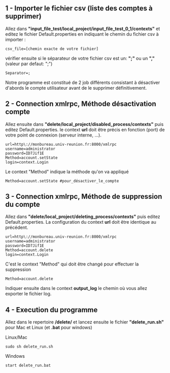 
## 1 - Importer le fichier csv (liste des comptes à supprimer)
Allez dans **"input_file_test/local_project/input_file_test_0_1/contexts"** et editez le fichier Default.properties en indiquant le chemin du fichier csv à importer : 
```{}
csv_file=[chemin exacte de votre fichier]
```
vérifier ensuite si le séparateur de votre fichier csv est un:  **";"** ou un **","** (valeur par defaut: ";")
```
Separator=;
```

Notre programme est constitué de 2 job différents consistant à désactiver d'abords le compte utilisateur avant de le supprimer définitivement.

## 2 - Connection xmlrpc, Méthode désactivation compte
Allez ensuite dans **"delete/local_project/disabled_process/contexts"** puis editez Default.properties.
le context **url** doit être précis en fonction (port) de votre point de connexion (serveur interne, ...). 


```
url=http\://monbureau.univ-reunion.fr:8000/xmlrpc
username=administrator
password=ID7Jif1E
Method=account.setState
login=context.Login
```

Le context "Method" indique la méthode qu'on va appliqué 
```
Method=account.setState #pour_désactiver_le_compte
```

## 3 - Connection xmlrpc, Méthode de suppression du compte

Allez  dans **"delete/local_project/deleting_process/contexts"** puis editez Default.properties.
La configuration du context **url** doit être identique au précédent.


```
url=http\://monbureau.univ-reunion.fr:8000/xmlrpc
username=administrator
password=ID7Jif1E
Method=account.delete
login=context.Login
```

C'est le context "Method" qui doit être changé pour effectuer la suppression 
```
Method=account.delete 
```
Indiquer ensuite dans le context **output_log** le chemin où vous allez exporter le fichier log.


## 4 - Execution du programme
Allez dans le repertoire **/delete/** et lancez ensuite le fichier **"delete_run.sh"** pour Mac et Linux (et **.bat** pour windows)

Linux/Mac
```
sudo sh delete_run.sh
```

Windows
```
start delete_run.bat
```
